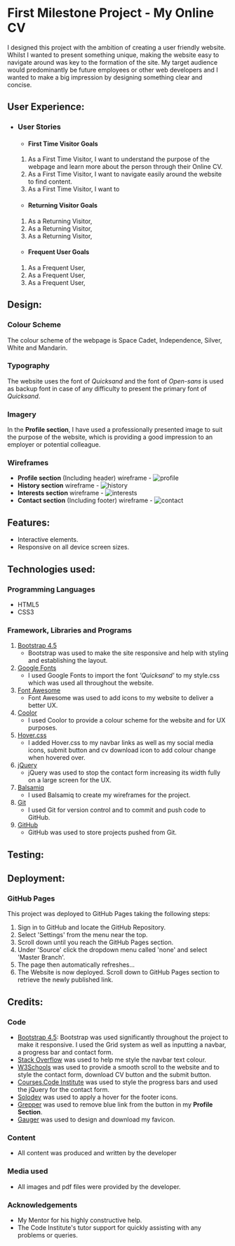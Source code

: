 # First Milestone Project - My Online CV

I designed this project with the ambition of creating a user friendly website. Whilst I wanted to present something unique, making the website
easy to navigate around was key to the formation of the site. My target audience would predominantly be future employees or other web developers and I wanted to make a big impression by designing something clear and concise.

## User Experience:

* ### User Stories

  * #### First Time Visitor Goals
  1. As a First Time Visitor, I want to understand the purpose of the webpage and learn more about the person through their Online CV.
  1. As a First Time Visitor, I want to navigate easily around the website to find content.
  1. As a First Time Visitor, I want to 

  * #### Returning Visitor Goals
  1. As a Returning Visitor,
  1. As a Returning Visitor,
  1. As a Returning Visitor,

  * #### Frequent User Goals
  1. As a Frequent User, 
  1. As a Frequent User, 
  1. As a Frequent User, 



## Design:

### Colour Scheme

The colour scheme of the webpage is Space Cadet, Independence, Silver, White and Mandarin.

### Typography

The website uses the font of *Quicksand* and the font of *Open-sans* is used as backup font in case of any difficulty to present the primary font of *Quicksand*.

### Imagery

In the **Profile section**, I have used a professionally presented image to suit the purpose of the website, which is providing a good impression to an employer or potential colleague.

### Wireframes

* **Profile section** (Including header) wireframe - ![profile](assets/wireframes/profile-wireframe.png)
* **History section** wireframe - ![history](assets/wireframes/history-wireframe.png)
* **Interests section** wireframe - ![interests](assets/wireframes/interests-wireframe.png)
* **Contact section** (Including footer) wireframe - ![contact](assets/wireframes/contact-wireframe.png)

## Features:

* Interactive elements.
* Responsive on all device screen sizes.

## Technologies used:

### Programming Languages

* HTML5
* CSS3

### Framework, Libraries and Programs

1. [Bootstrap 4.5](https://getbootstrap.com) 
   * Bootstrap was used to make the site responsive and help with styling and establishing the layout.
1. [Google Fonts](https://fonts.google.com)
   * I used Google Fonts to import the font *'Quicksand'* to my style.css which was used all throughout the website.
1. [Font Awesome](https://fontawesome.com)
   * Font Awesome was used to add icons to my website to deliver a better UX.
1. [Coolor](https://coolors.co)
   * I used Coolor to provide a colour scheme for the website and for UX purposes.
1. [Hover.css](https://ianlunn.github.io/Hover/)
   * I added Hover.css to my navbar links as well as my social media icons, submit button and cv download icon to add colour change when hovered over.
1. [jQuery](https://jquery.com/)
   * jQuery was used to stop the contact form increasing its width fully on a large screen for the UX.
1. [Balsamiq](https://balsamiq.com/wireframes/desktop/)
   * I used Balsamiq to create my wireframes for the project.  
1. [Git](https://git-scm.com/)
   * I used Git for version control and to commit and push code to GitHub.
1. [GitHub](https://github.com/)
   * GitHub was used to store projects pushed from Git.

## Testing:

## Deployment:

### GitHub Pages

This project was deployed to GitHub Pages taking the following steps:

1. Sign in to GitHub and locate the GitHub Repository.
1. Select 'Settings' from the menu near the top.
1. Scroll down until you reach the GitHub Pages section.
1. Under 'Source' click the dropdown menu called 'none' and select 'Master Branch'.
1. The page then automatically refreshes...
1. The Website is now deployed. Scroll down to GitHub Pages section to retrieve the newly published link.

## Credits:

### Code
   * [Bootstrap 4.5](https://getbootstrap.com): Bootstrap was used significantly throughout the project to make it responsive. I used the Grid system as well as inputting a navbar, a progress bar and contact form.
   * [Stack Overflow](https://stackoverflow.com/) was used to help me style the navbar text colour.
   * [W3Schools](https://www.w3schools.com/) was used to provide a smooth scroll to the website and to style the contact form, download CV button and the submit button.
   * [Courses.Code Institute](https://courses.codeinstitute.net/courses/course-v1:codeinstitute+FE+2017_T3/course/) was used to style the progress bars and used the jQuery for the contact form.
   * [Solodev](https://www.solodev.com/blog/web-design/how-to-change-icon-colors-and-background-colors-on-hover.stml) was used to apply a hover for the footer icons.
   * [Grepper](https://www.codegrepper.com/code-examples/css/how+to+remove+blue+color+in+anchor+tag) was used to remove blue link from the button in my **Profile Section**.
   * [Gauger](https://gauger.io/fonticon/) was used to design and download my favicon.

### Content
   * All content was produced and written by the developer

### Media used
   * All images and pdf files were provided by the developer.

### Acknowledgements
   * My Mentor for his highly constructive help.
   * The Code Institute's tutor support for quickly assisting with any problems or queries.